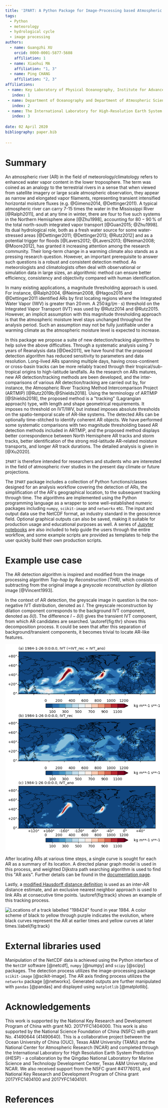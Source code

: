 ```yaml
---
title: 'IPART: A Python Package for Image-Processing based Atmospheric River Tracking'
tags:
  - Python
  - meteorology
  - hydrological cycle
  - image processing
authors:
  - name: Guangzhi XU
    orcid: 0000-0001-5877-5608
    affiliation: 1
  - name: Xiaohui MA
    affiliation: "1, 3"
  - name: Ping CHANG
    affiliation: "2, 3"
affiliations:
 - name: Key Laboratory of Physical Oceanography, Institute for Advanced Ocean Studies, Ocean University of China and Qingdao National Laboratory for Marine Science and Technology, Qingdao, China
   index: 1
 - name: Department of Oceanography and Department of Atmospheric Sciences, Texas A&M University, College Station, Texas, USA
   index: 2
 - name: The International Laboratory for High-Resolution Earth System Prediction, Texas A&M University, College Station, Texas, USA
   index: 3

date: 02 April 2020
bibliography: paper.bib

---
```


# Summary

An atmospheric river (AR) in the field of meteorology/climatology
refers to enhanced water vapor content in the lower troposphere.  The
term was coined as an analogy to the terrestrial rivers in a sense
that when viewed from satellite imagery or large scale atmospheric
observation, they appear as narrow and elongated vapor filaments,
representing transient intensified horizontal moisture fluxes
(e.g. @Gimeno2014, @Dettinger2011). A typical atmospheric river
can carry 7-15 times the water in the Mississippi River
[@Ralph2011], and at any time in winter, there are four to five such
systems in the Northern Hemisphere alone [@Zhu1998], accounting for
$80-90 \,\%$ of the total north-south integrated vapor transport
[@Guan2015; @Zhu1998].  Its dual hydrological role, both as a fresh
water source for some water-stressed areas [@Dettinger2011;
@Dettinger2013; @Rutz2012] and as a potential trigger for floods
[@Lavers2012; @Lavers2013; @Neiman2008; @Moore2012], has granted it
increasing attention among the research community.  Their
long-term change in a warming climate also stands as a pressing research
question. However, an important prerequisite to answer such questions
is a robust and consistent detection method. As meteorologists and
climatologists often deal with observational or simulation data in
large sizes, an algorithmic method can ensure better efficiency,
consistency and objectivity compared with human
identification.

In many existing applications, a magnitude thresholding approach is used. For
instance, @Ralph2004, @Neiman2008, @Hagos2015 and @Dettinger2011 identified ARs
by first locating regions where the Integrated Water Vapor (IWV) is greater
than $20\, mm$.  A $250 \, kg/(m \cdot s)$ threshold on the Integrated Vapor Transport
(IVT) was used by @Rutz2014 and @Rutz2015.  However, an implicit assumption
with this magnitude thresholding approach is that the atmospheric moisture
level stays unchanged throughout the analysis period.  Such an assumption may
not be fully justifiable under a warming climate as the atmospheric moisture
level is expected to increase.

In this package we propose a suite of new detection/tracking algorithms to help
solve the above difficulties.  Through a systematic analysis using 7 years of
Reanalysis data [@Dee2011], we have found that the proposed detection algorithm
has reduced sensitivity to parameters and data resolution.  Long-lived ARs
spanning multiple days, having cross-continent or cross-basin tracks can be
more reliably traced through their tropical/sub-tropical origins to
high-latitude landfalls. As the research on ARs matures, new AR
detection/tracking methods are been developed, and the inter-comparisons of
various AR detection/tracking are carried out by, for instance, the Atmospheric
River Tracking Method Intercomparison Project (ARTMIP) [@Rutz2019b;@Shields2018].
Using the terminology of ARTMIP [@Shields2018], the proposed method is a
"tracking" (Lagrangian approach) type, with length and shape geometrical
requirements. It imposes no threshold on IVT/IWV, but instead imposes absolute
thresholds on the spatio-temporal scale of AR-like systems. The detected ARs
can be optionally time-stitched to identify coherent AR objects.  We have
performed some systematic comparisons with two magnitude thresholding based AR
detection methods included in ARTMIP, and the proposed method displays better
correspondence between North Hemisphere AR tracks and storm tracks, better
identification of the strong mid-latitude AR-related moisture transports, and
longer AR track durations. The detailed analysis is given in [@Xu2020].

`IPART` is therefore intended for researchers and students who are interested
in the field of atmospheric river studies in the present day climate or future
projections.

The `IPART` package includes a collection of Python functions/classes designed
for an analysis workflow covering the detection of ARs, the simplification of
the AR's geographical location, to the subsequent tracking through time.  The
algorithms are implemented using the Python programming language as a wrapper
to some well-established numeric packages including `numpy`, `scikit-image` and
`networkx` etc.  The input and output data use the NetCDF format, an industry
standard in the geoscience field. Optional graphical outputs can also be saved,
making it suitable for production usage and educational purposes as well.  A
series of [Jupyter notebooks](https://github.com/ihesp/IPART/tree/master/notebooks) are also
included to help guide the users through the entire workflow, and some example
scripts are provided as templates to help the user quickly build their own
production scripts.



# Example use case

The AR detection algorithm is inspired and modified from the image
processing algorithm *Top-hap by Reconstruction (THR)*, which consists
of subtracting from the original image a *greyscale reconstruction by
dilation* image [@Vincent1993].

In the context of AR detection, the greyscale image in question is the
non-negative IVT distribution, denoted as $I$.  The greyscale
reconstruction by dilation component corresponds to the background IVT
component, denoted as $\delta(I)$.  The difference $I - \delta(I)$
gives the transient IVT component, from which AR candidates are
searched. \autoref{fig:thr} shows this decomposition process.  It
could be seen that after this separation of background/transient components,
it becomes trivial to locate AR-like features.

![(a) The IVT field in $kg/(m \cdot s)$ at 1984-01-26 00:00 UTC over the North Hemisphere. (b) the IVT reconstruction field ($\delta(I)$) at the same time point. (c) the IVT anomaly field ($I-\delta(I)$) from the THR process at the same time point.\label{fig:thr}](fig3.png)

After locating ARs at various time steps, a single curve is sought for
each AR as a summary of its location. A directed planar graph model
is used in this process, and weighted Dijkstra path searching
algorithm is used to find this "AR axis". Further details can be found
in the [documentation page](https://ar-tracker.readthedocs.io/en/latest/Find-AR-axis.html).


Lastly, a [modified Hausdorff distance definition](https://ar-tracker.readthedocs.io/en/latest/Track-ARs.html) is used as an inter-AR
distance estimate, and an exclusive nearest neighbor approach is used to link
ARs at consecutive time points. \autoref{fig:track} shows an
example of this tracking process.

![Locations of a track labelled "198424" found in year 1984. A color scheme
of black to yellow through purple indicates the evolution,
where black curves represent the AR at earlier times and yellow curves at
later times.\label{fig:track}](ar_track_198424.png)


# External libraries used

Manipulation of the NetCDF data is achieved using the Python interface of the
`NetCDF` software [@netcdf], `numpy` [@numpy] and `scipy`
[@scipy] packages.  The detection process utilizes the image-processing package
`scikit-image` [@scikit-image].  The AR axis finding process utilizes the
`networkx` package [@networkx].  Generated outputs are further manipulated with
`pandas` [@pandas] and displayed using `matplotlib` [@matplotlib].


# Acknowledgements

This work is supported by the National Key Research and Development Program of
China with grant NO. 2017YFC1404000.
This work is also supported by the National Science Foundation of China (NSFC) with
grant No. 41490644 (41490640). This is a collaborative project between the
Ocean University of China (OUC), Texas A\&M University (TAMU) and the National
Center for Atmospheric Research (NCAR) and completed through the International
Laboratory for High Resolution Earth System Prediction (iHESP) - a collaboration
by the Qingdao National Laboratory for Marine Science and Technology
Development Center, Texas A&M University, and NCAR.  We also received support from the
NSFC grant \#41776013, and National Key Research and Development Program
of China grant 2017YFC1404100 and 2017YFC1404101.

# References
